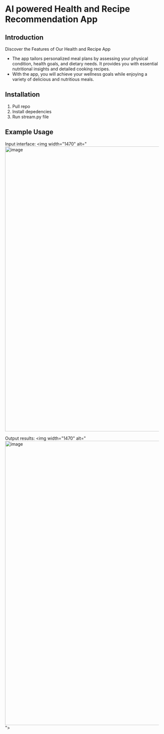 # AI powered Health and Recipe Recommendation App

## Introduction
Discover the Features of Our Health and Recipe App
+ The app tailors personalized meal plans by assessing your physical condition, health goals, and dietary needs. It provides you with essential nutritional insights and detailed cooking recipes.
+ With the app, you will achieve your wellness goals while enjoying a variety of delicious and nutritious meals.

## Installation
1. Pull repo
2. Install depedencies
3. Run stream.py file

## Example Usage
Input interface:
<img width="1470" alt="<img width="934" alt="image" src="https://github.com/user-attachments/assets/3dc36028-602a-4d9e-986e-29dd21bb1afc">

Output results:
<img width="1470" alt="<img width="932" alt="image" src="https://github.com/user-attachments/assets/5150ba8d-711c-46bd-9d4d-e7e94b2b3886">
">
